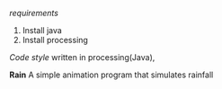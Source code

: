 *requirements*
1. Install java
2. Install processing

*Code style*
written in processing(Java),

**Rain**
A simple animation program that simulates rainfall